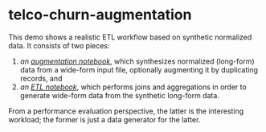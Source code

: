# telco-churn-augmentation

This demo shows a realistic ETL workflow based on synthetic normalized data.  It consists of two pieces:

1.  _an [augmentation notebook](augment.ipynb)_, which synthesizes normalized (long-form) data from a wide-form input file, 
    optionally augmenting it by duplicating records, and
2. _an [ETL notebook](etl.ipynb)_, which performs joins and aggregations in order to generate
   wide-form data from the synthetic long-form data.

From a performance evaluation perspective, the latter is the interesting workload; 
the former is just a data generator for the latter.
